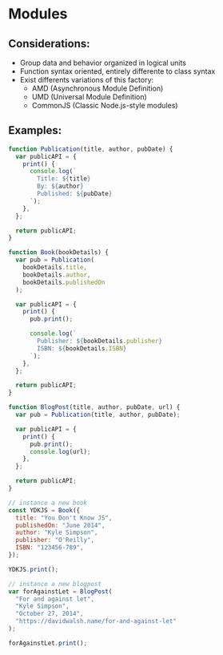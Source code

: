 # Modules

## Considerations:

- Group data and behavior organized in logical units
- Function syntax oriented, entirely differente to class syntax
- Exist differents variations of this factory:
  - AMD (Asynchronous Module Definition)
  - UMD (Universal Module Definition)
  - CommonJS (Classic Node.js-style modules)

## Examples:

```javascript
function Publication(title, author, pubDate) {
  var publicAPI = {
    print() {
      console.log(`
        Title: ${title}
        By: ${author}
        Published: ${pubDate}
      `);
    },
  };

  return publicAPI;
}

function Book(bookDetails) {
  var pub = Publication(
    bookDetails.title,
    bookDetails.author,
    bookDetails.publishedOn
  );

  var publicAPI = {
    print() {
      pub.print();

      console.log(`
        Publisher: ${bookDetails.publisher}
        ISBN: ${bookDetails.ISBN}
      `);
    },
  };

  return publicAPI;
}

function BlogPost(title, author, pubDate, url) {
  var pub = Publication(title, author, pubDate);

  var publicAPI = {
    print() {
      pub.print();
      console.log(url);
    },
  };

  return publicAPI;
}

// instance a new book
const YDKJS = Book({
  title: "You Don't Know JS",
  publishedOn: "June 2014",
  author: "Kyle Simpson",
  publisher: "O'Reilly",
  ISBN: "123456-789",
});

YDKJS.print();

// instance a new blogpost
var forAgainstLet = BlogPost(
  "For and against let",
  "Kyle Simpson",
  "October 27, 2014",
  "https://davidwalsh.name/for-and-against-let"
);

forAgainstLet.print();
```

